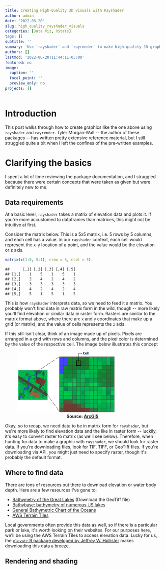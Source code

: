 ```yaml
---
title: Creating High-Quality 3D Visuals with Rayshader
author: admin
date: '2022-06-20'
slug: high_quality_rayshader_visuals
categories: [Data Viz, RStats]
tags: []
subtitle: ''
summary: 'Use `rayshader` and `rayrender` to make high-quality 3D graphics.'
authors: []
lastmod: '2022-06-20T11:44:11-05:00'
featured: no
image:
  caption: ''
  focal_point: ''
  preview_only: no
projects: []
---
```


# Introduction

This post walks through how to create graphics like the one above using `rayshader` and `rayrender`. Tyler Morgan-Wall -- the author of these packages -- has written pretty extensive reference material, but I still struggled quite a bit when I left the confines of the pre-written examples. 

# Clarifying the basics

I spent a lot of time reviewing the package documentation, and I struggled because there were certain concepts that were taken as given but were definitely new to me.

## Data requirements

At a basic level, `rayshader` takes a matrix of elevation data and plots it. If you're more accustomed to dataframes than matrices, this might not be intuitive at first. 

Consider the matrix below. This is a 5x5 matrix, i.e. 5 rows by 5 columns, and each cell has a value. In our `rayshader` context, each cell would represent the x-y location of a point, and the value would be the elevation or z axis.


```r
matrix(c(1:5, 5:1), nrow = 5, ncol = 5)
```

```
##      [,1] [,2] [,3] [,4] [,5]
## [1,]    1    5    1    5    1
## [2,]    2    4    2    4    2
## [3,]    3    3    3    3    3
## [4,]    4    2    4    2    4
## [5,]    5    1    5    1    5
```

This is how `rayshader` interprets data, so we need to feed it a matrix. You probably won't find data in raw matrix form in the wild, though -- more likely you'll find elevation or similar data in raster form. Rasters are similar to the matrix format above, where there are `x` and `y` coordinates that make up a grid (or matrix), and the value of cells represents the `z` axis.

If this still isn't clear, think of an image made up of pixels. Pixels are arranged in a grid with rows and columns, and the pixel color is determined by the value of the respective cell. The image below illustrates this concept

<figure>
<img src="img/raster_example.png" alt="Example raster" style="width:75%">
<figcaption align = "center"><b>Source: <a href='https://desktop.arcgis.com/en/arcmap/latest/manage-data/raster-and-images/what-is-raster-data.htm#:~:text=In%20its%20simplest%20form%2C%20a,pictures%2C%20or%20even%20scanned%20maps.'>ArcGIS</a></b></figcaption>
</figure>

Okay, so to recap, we need data to be in matrix form for `rayshader`, but we're more likely to find elevation data and the like in raster form -- luckily, it's easy to convert raster to matrix (as we'll see below). Therefore, when hunting for data to make a graphic with `rayshader`, we should look for raster data. If you're downloading files, look for TIF, TIFF, or GeoTiff files. If you're downloading via API, you might just need to specify raster, though it's probably the default format.

## Where to find data

There are tons of resources out there to download elevation or water body depth. Here are a few resources I've gone to:

* [Bathymetry of the Great Lakes](https://www.ngdc.noaa.gov/mgg/greatlakes/) (Download the GeoTiff file)
* [Bathybase: bathymetry of numerous US lakes](http://www.bathybase.org/)
* [General Bathymetric Chart of the Oceans](https://www.gebco.net/data_and_products/gridded_bathymetry_data/)
* [AWS Terrain Tiles](https://registry.opendata.aws/terrain-tiles/)

Local governments often provide this data as well, so if there is a particular park or lake, it's worth looking on their
websites. For our purposes here, we'll be using the AWS Terrain Tiles to access elevation data. Lucky for us, the [`elevatr` R package developed by Jeffrey W. Hollister](https://cran.r-project.org/web/packages/elevatr/vignettes/introduction_to_elevatr.html) makes downloading this data a breeze.

## Rendering and shading
